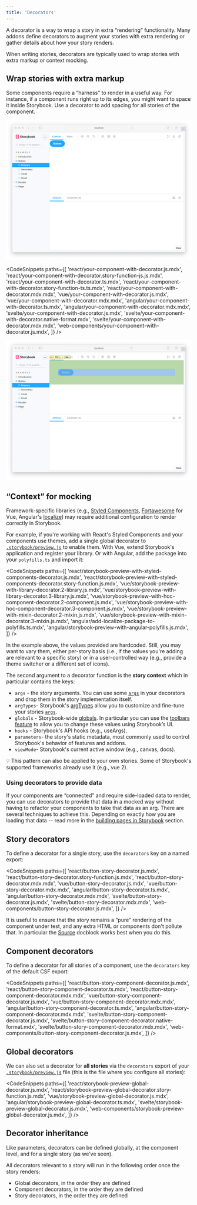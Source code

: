 ```yaml
---
title: 'Decorators'
---
```


A decorator is a way to wrap a story in extra “rendering” functionality. Many addons define decorators to augment your stories with extra rendering or gather details about how your story renders.

When writing stories, decorators are typically used to wrap stories with extra markup or context mocking.

## Wrap stories with extra markup

Some components require a “harness” to render in a useful way. For instance, if a component runs right up to its edges, you might want to space it inside Storybook. Use a decorator to add spacing for all stories of the component.

![Story without padding](./decorators-no-padding.png)

<!-- prettier-ignore-start -->

<CodeSnippets
  paths={[
    'react/your-component-with-decorator.js.mdx',
    'react/your-component-with-decorator.story-function-js.js.mdx',
    'react/your-component-with-decorator.ts.mdx',
    'react/your-component-with-decorator.story-function-ts.ts.mdx',
    'react/your-component-with-decorator.mdx.mdx',
    'vue/your-component-with-decorator.js.mdx',
    'vue/your-component-with-decorator.mdx.mdx',
    'angular/your-component-with-decorator.ts.mdx',
    'angular/your-component-with-decorator.mdx.mdx',
    'svelte/your-component-with-decorator.js.mdx',
    'svelte/your-component-with-decorator.native-format.mdx',
    'svelte/your-component-with-decorator.mdx.mdx',
    'web-components/your-component-with-decorator.js.mdx',
  ]}
/>

<!-- prettier-ignore-end -->

![Story with padding](./decorators-padding.png)

## “Context” for mocking

Framework-specific libraries (e.g., [Styled Components](https://styled-components.com/), [Fortawesome](https://github.com/FortAwesome/vue-fontawesome) for Vue, Angular's [localize](https://angular.io/api/localize)) may require additional configuration to render correctly in Storybook.

For example, if you're working with React's Styled Components and your components use themes, add a single global decorator to [`.storybook/preview.js`](../configure/overview.md#configure-story-rendering) to enable them. With Vue, extend Storybook's application and register your library. Or with Angular, add the package into your `polyfills.ts` and import it:

<!-- prettier-ignore-start -->

<CodeSnippets
  paths={[
    'react/storybook-preview-with-styled-components-decorator.js.mdx',
    'react/storybook-preview-with-styled-components-decorator.story-function.js.mdx',
    'vue/storybook-preview-with-library-decorator.2-library.js.mdx',
    'vue/storybook-preview-with-library-decorator.3-library.js.mdx',
    'vue/storybook-preview-with-hoc-component-decorator.2-component.js.mdx',
    'vue/storybook-preview-with-hoc-component-decorator.3-component.js.mdx',
    'vue/storybook-preview-with-mixin-decorator.2-mixin.js.mdx',
    'vue/storybook-preview-with-mixin-decorator.3-mixin.js.mdx',
    'angular/add-localize-package-to-polyfills.ts.mdx',
    'angular/storybook-preview-with-angular-polyfills.js.mdx',
  ]}
/>

<!-- prettier-ignore-end -->

In the example above, the values provided are hardcoded. Still, you may want to vary them, either per-story basis (i.e., if the values you're adding are relevant to a specific story) or in a user-controlled way (e.g., provide a theme switcher or a different set of icons).

The second argument to a decorator function is the **story context** which in particular contains the keys:

- `args` - the story arguments. You can use some [`args`](./args.md) in your decorators and drop them in the story implementation itself.
- `argTypes`- Storybook's [argTypes](../api/argtypes.md) allow you to customize and fine-tune your stories [`args`](./args.md).
- `globals` - Storybook-wide [globals](../essentials/toolbars-and-globals.md#globals). In particular you can use the [toolbars feature](../essentials/toolbars-and-globals.md#global-types-toolbar-annotations) to allow you to change these values using Storybook’s UI.
- `hooks` - Storybook's API hooks (e.g., useArgs).
- `parameters`- the story's static metadata, most commonly used to control Storybook's behavior of features and addons.
- `viewMode`- Storybook's current active window (e.g., canvas, docs).

<div class="aside">
💡 This pattern can also be applied to your own stories. Some of Storybook's supported frameworks already use it (e.g., vue 2).
</div>

### Using decorators to provide data

If your components are “connected” and require side-loaded data to render, you can use decorators to provide that data in a mocked way without having to refactor your components to take that data as an arg. There are several techniques to achieve this. Depending on exactly how you are loading that data -- read more in the [building pages in Storybook](./build-pages-with-storybook.md) section.

## Story decorators

To define a decorator for a single story, use the `decorators` key on a named export:

<!-- prettier-ignore-start -->

<CodeSnippets
  paths={[
    'react/button-story-decorator.js.mdx',
    'react/button-story-decorator.story-function.js.mdx',
    'react/button-story-decorator.mdx.mdx',
    'vue/button-story-decorator.js.mdx',
    'vue/button-story-decorator.mdx.mdx',
    'angular/button-story-decorator.ts.mdx',
    'angular/button-story-decorator.mdx.mdx',
    'svelte/button-story-decorator.js.mdx',
    'svelte/button-story-decorator.mdx.mdx',
    'web-components/button-story-decorator.js.mdx',
  ]}
/>

<!-- prettier-ignore-end -->

It is useful to ensure that the story remains a “pure” rendering of the component under test, and any extra HTML or components don't pollute that. In particular the [Source](../writing-docs/doc-blocks.md#source) docblock works best when you do this.

## Component decorators

To define a decorator for all stories of a component, use the `decorators` key of the default CSF export:

<!-- prettier-ignore-start -->

<CodeSnippets
  paths={[
    'react/button-story-component-decorator.js.mdx',
    'react/button-story-component-decorator.ts.mdx',
    'react/button-story-component-decorator.mdx.mdx',
    'vue/button-story-component-decorator.js.mdx',
    'vue/button-story-component-decorator.mdx.mdx',
    'angular/button-story-component-decorator.ts.mdx',
    'angular/button-story-component-decorator.mdx.mdx',
    'svelte/button-story-component-decorator.js.mdx',
    'svelte/button-story-component-decorator.native-format.mdx',
    'svelte/button-story-component-decorator.mdx.mdx',
    'web-components/button-story-component-decorator.js.mdx',
  ]}
/>

<!-- prettier-ignore-end -->

## Global decorators

We can also set a decorator for **all stories** via the `decorators` export of your [`.storybook/preview.js`](../configure/overview.md#configure-story-rendering) file (this is the file where you configure all stories):

<!-- prettier-ignore-start -->

<CodeSnippets
  paths={[
    'react/storybook-preview-global-decorator.js.mdx',
    'react/storybook-preview-global-decorator.story-function.js.mdx',
    'vue/storybook-preview-global-decorator.js.mdx',
    'angular/storybook-preview-global-decorator.ts.mdx',
    'svelte/storybook-preview-global-decorator.js.mdx',
    'web-components/storybook-preview-global-decorator.js.mdx',
  ]}
/>

<!-- prettier-ignore-end -->

## Decorator inheritance

Like parameters, decorators can be defined globally, at the component level, and for a single story (as we’ve seen).

All decorators relevant to a story will run in the following order once the story renders:

- Global decorators, in the order they are defined
- Component decorators, in the order they are defined
- Story decorators, in the order they are defined